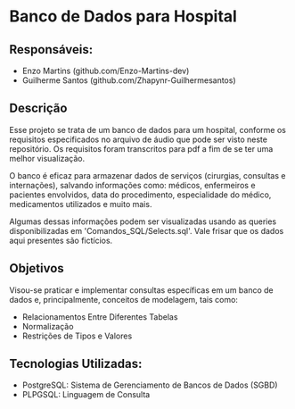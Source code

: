 # Banco de Dados para Hospital

## Responsáveis:
* Enzo Martins (github.com/Enzo-Martins-dev)    
* Guilherme Santos (github.com/Zhapynr-Guilhermesantos)

## Descrição
Esse projeto se trata de um banco de dados para um hospital, conforme os requisitos especificados no arquivo de áudio que pode ser visto neste repositório. Os requisitos foram transcritos para pdf a fim de se ter uma melhor visualização.

O banco é eficaz para armazenar dados de serviços (cirurgias, consultas e internações), salvando informações como: médicos, enfermeiros e pacientes envolvidos, data do procedimento, especialidade do médico, medicamentos utilizados e muito mais.  

Algumas dessas informações podem ser visualizadas usando as queries disponibilizadas em 'Comandos_SQL/Selects.sql'. Vale frisar que os dados aqui presentes são fictícios.

## Objetivos
Visou-se praticar e implementar consultas específicas em um banco de dados e, principalmente, conceitos de modelagem, tais como:
* Relacionamentos Entre Diferentes Tabelas
* Normalização
* Restrições de Tipos e Valores

## Tecnologias Utilizadas:
* PostgreSQL: Sistema de Gerenciamento de Bancos de Dados (SGBD)
* PLPGSQL: Linguagem de Consulta

